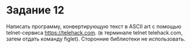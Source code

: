 # Задание 12
Написать программу, конвертирующую текст в ASCII art с помощью telnet-сервиса https://telehack.com.
(в терминале telnet telehack.com, затем отдать командy figlet).
Сторонние библиотеки не использовать.
